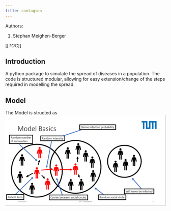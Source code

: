```yaml
---
title: contagion
---
```

Authors:

1. Stephan Meighen-Berger

[[_TOC_]]

## Introduction

A python package to simulate the spread of diseases in a population.
The code is structured modular, allowing for easy extension/change
of the steps required in modelling the spread.

## Model

The Model is structed as
![Sketch of the model](images/Model_Basic.png)
